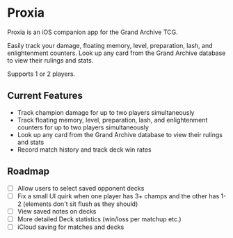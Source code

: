 # Proxia
Proxia is an iOS companion app for the  Grand Archive TCG.

Easily track your damage, floating memory, level, preparation, lash, and enlightenment counters. Look up any card from the Grand Archive database to view their rulings and stats.

Supports 1 or 2 players.

## Current Features
- Track champion damage for up to two players simultaneously
- Track floating memory, level, preparation, lash, and enlightenment counters for up to two players simultaneously
- Look up any card from the Grand Archive database to view their rulings and stats
- Record match history and track deck win rates

## Roadmap
- [ ] Allow users to select saved opponent decks
- [ ] Fix a small UI quirk when one player has 3+ champs and the other has 1-2 (elements don't sit flush as they should)
- [ ] View saved notes on decks
- [ ] More detailed Deck statistics (win/loss per matchup etc.)
- [ ] iCloud saving for matches and decks
